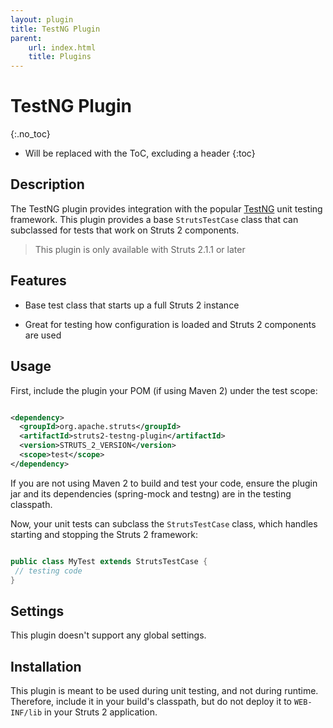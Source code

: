 ```yaml
---
layout: plugin
title: TestNG Plugin
parent:
    url: index.html
    title: Plugins
---
```


# TestNG Plugin
{:.no_toc}

* Will be replaced with the ToC, excluding a header
{:toc}

## Description

The TestNG plugin provides integration with the popular [TestNG](http://testng.org) unit testing framework.
This plugin provides a base `StrutsTestCase` class that can subclassed for tests that work on Struts 2 components.  

> This plugin is only available with Struts 2.1.1 or later

## Features

+ Base test class that starts up a full Struts 2 instance

+ Great for testing how configuration is loaded and Struts 2 components are used

## Usage

First, include the plugin your POM (if using Maven 2) under the test scope:


```xml

<dependency>
  <groupId>org.apache.struts</groupId>
  <artifactId>struts2-testng-plugin</artifactId>
  <version>STRUTS_2_VERSION</version>
  <scope>test</scope>
</dependency>

```

If you are not using Maven 2 to build and test your code, ensure the plugin jar and its dependencies (spring-mock and testng) are in the testing classpath.

Now, your unit tests can subclass the `StrutsTestCase` class, which handles starting and stopping the Struts 2 framework:


```java

public class MyTest extends StrutsTestCase {
 // testing code
}

```

## Settings

This plugin doesn't support any global settings.

## Installation

This plugin is meant to be used during unit testing, and not during runtime.  Therefore, include it in your build's classpath, but do not deploy it to `WEB-INF/lib` in your Struts 2 application.
